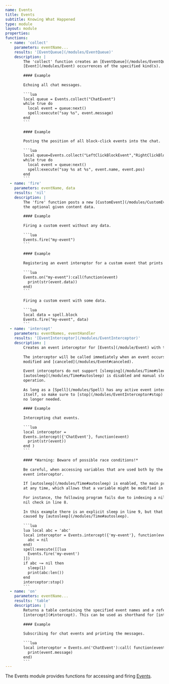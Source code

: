 ```yaml
---
name: Events
title: Events
subtitle: Knowing What Happened
type: module
layout: module
properties:
functions:
  - name: 'collect'
    parameters: eventName...
    results: '[EventQueue](/modules/EventQueue)'
    description: |
        The 'collect' function creates an [EventQueue](/modules/EventQueue/) that collects all
        [Event](/modules/Event) occurrences of the specified kind(s).
       
        #### Example
       
        Echoing all chat messages.
       
        ```lua
        local queue = Events.collect("ChatEvent")
        while true do
          local event = queue:next()
          spell:execute("say %s", event.message)
        end
        ```
       
        #### Example
       
        Posting the position of all block-click events into the chat.
       
        ```lua
        local queue=Events.collect("LeftClickBlockEvent","RightClickBlockEvent")
        while true do
          local event = queue:next()
          spell:execute("say %s at %s", event.name, event.pos)
        end
        ```
  - name: 'fire'
    parameters: eventName, data
    results: 'nil'
    description: |
        The 'fire' function posts a new [CustomEvent](/modules/CustomEvent/) with the given name and
        the optional given content data.
       
        #### Example
       
        Firing a custom event without any data.
       
        ```lua
        Events.fire("my-event")
        ```
       
        #### Example
       
        Registering an event intereptor for a custom event that prints the event data.
       
        ```lua
        Events.on("my-event"):call(function(event)
          print(str(event.data))
        end)
        ```
       
        Firing a custom event with some data.
       
        ```lua
        local data = spell.block
        Events.fire("my-event", data)
        ```
  - name: 'intercept'
    parameters: eventNames, eventHandler
    results: '[EventInterceptor](/modules/EventInterceptor)'
    description: |
        Creates an event interceptor for [Events](/module/Event) with the specified names.
       
        The interceptor will be called immediately when an event occurs, which allows events to be
        modified and [canceled](/modules/Event#canceled).
       
        Event interceptors do not support [sleeping](/modules/Time#sleep) - therefor,
        [autosleep](/modules/Time#autosleep) is disabled and manual sleeping is treated as an illegal
        operation.
       
        As long as a [Spell](/modules/Spell) has any active event interceptors it will not terminate by
        itself, so make sure to [stop](/modules/EventInterceptor#stop) each event interceptor that is
        no longer needed.
       
        #### Example
       
        Intercepting chat events.
       
        ```lua
        local interceptor =
        Events.intercept({'ChatEvent'}, function(event)
          print(str(event))
        end )
        ```
       
        #### *Warning: Beware of possible race conditions!*
       
        Be careful, when accessing variables that are used both by the main program as well as by the
        event interceptor.
       
        If [autosleep](/modules/Time#autosleep) is enabled, the main program can fall asleep eventually
        at any time, which allows that a variable might be modified in an awkward situation.
       
        For instance, the following program fails due to indexing a nil value in line 10 despite the
        nil check in line 8.
       
        In this example there is an explicit sleep in line 9, but that sleep could just as well be
        caused by [autosleep](/modules/Time#autosleep).
       
        ```lua
        lua local abc = 'abc'
        local interceptor = Events.intercept({'my-event'}, function(event)
          abc = nil
        end)
        spell:execute([[lua
          Events.fire('my-event')
        ]])
        if abc ~= nil then
          sleep(1)
          print(abc:len())
        end
        interceptor:stop()
        ```
  - name: 'on'
    parameters: eventName...
    results: 'table'
    description: |
        Returns a table containing the specified event names and a reference to
        [intercept](#intercept). This can be used as shorthand for [intercept](#intercept).
       
        #### Example
       
        Subscribing for chat events and printing the messages.
       
        ```lua
        local interceptor = Events.on('ChatEvent'):call( function(event)
          print(event.message)
        end)
        ```
---
```


The <span class="notranslate">Events</span> module provides functions for accessing and firing
[Events](/modules/Event/).
